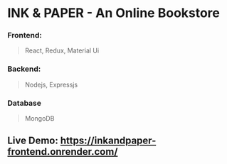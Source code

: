 # INK & PAPER - An Online Bookstore

### Frontend:
  > React, Redux, Material Ui

### Backend:
  > Nodejs, Expressjs

### Database
  > MongoDB


 
 ## Live Demo: https://inkandpaper-frontend.onrender.com/
